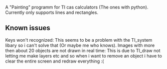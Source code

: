 A "Painting" programm for TI cas calculators (The ones with python).
Currently only supports lines and rectangles.
## Known issues
Keys won't recognized:
This seems to be a problem with the TI_system libary so i can't solve that (Or maybe me who knows).
Images with more then about 20 objects are not drawn in real time:
This is due to TI_draw not letting me make layers etc and so when i want to remove an object i have to clear the entire screen and redraw everything :(
